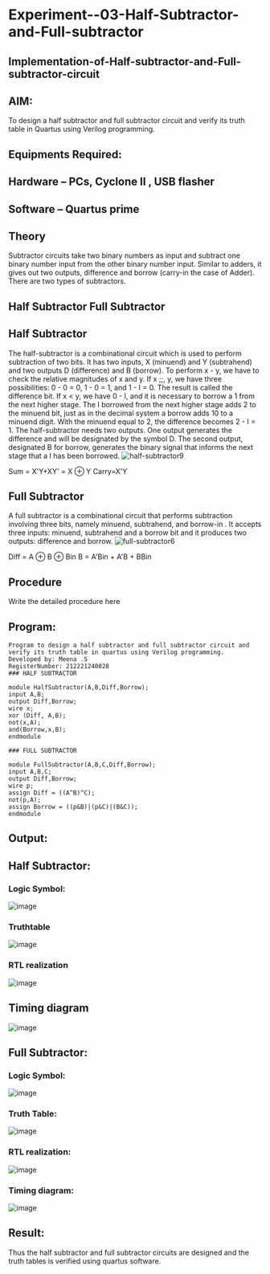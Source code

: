 # Experiment--03-Half-Subtractor-and-Full-subtractor
## Implementation-of-Half-subtractor-and-Full-subtractor-circuit
## AIM:
To design a half subtractor and full subtractor circuit and verify its truth table in Quartus using Verilog programming.

## Equipments Required:
## Hardware – PCs, Cyclone II , USB flasher
## Software – Quartus prime
## Theory
Subtractor circuits take two binary numbers as input and subtract one binary number input from the other binary number input. Similar to adders, it gives out two outputs, difference and borrow (carry-in the case of Adder). There are two types of subtractors.

## Half Subtractor Full Subtractor
## Half Subtractor
The half-subtractor is a combinational circuit which is used to perform subtraction of two bits. It has two inputs, X (minuend) and Y (subtrahend) and two outputs D (difference) and B (borrow). To perform x - y, we have to check the relative magnitudes of x and y. If x ;;, y, we have three possibilities: 0 - 0 = 0, 1 - 0 = 1, and 1 - I = 0. The result is called the difference bit. If x < y, we have 0 - I, and it is necessary to borrow a 1 from the next higher stage. The I borrowed from the next higher stage adds 2 to the minuend bit, just as in the decimal system a borrow adds 10 to a minuend digit. With the minuend equal to 2, the difference becomes 2 - I = 1. The half-subtractor needs two outputs. One output generates the difference and will be designated by the symbol D. The second output, designated B for borrow, generates the binary signal that informs the next stage that a I has been borrowed.
![half-subtractor9](https://user-images.githubusercontent.com/36288975/166112538-58c3bc7c-ee5d-4e6a-ac8d-8e8328efe27a.png)


Sum = X'Y+XY' = X ⊕ Y
Carry=X'Y

## Full Subtractor
A full subtractor is a combinational circuit that performs subtraction involving three bits, namely minuend, subtrahend, and borrow-in . It accepts three inputs: minuend, subtrahend and a borrow bit and it produces two outputs: difference and borrow. 
![full-subtractor6](https://user-images.githubusercontent.com/36288975/166112541-24c68359-3de8-4674-ae22-8272ffc385ed.png)


Diff = A ⊕ B ⊕ Bin B = A'Bin + A'B + BBin

## Procedure



Write the detailed procedure here 


## Program:
```
Program to design a half subtractor and full subtractor circuit and verify its truth table in quartus using Verilog programming.
Developed by: Meena .S
RegisterNumber: 212221240028 
### HALF SUBTRACTOR

module HalfSubtractor(A,B,Diff,Borrow);
input A,B;
output Diff,Borrow;
wire x;
xor (Diff, A,B);
not(x,A);
and(Borrow,x,B);
endmodule

### FULL SUBTRACTOR

module FullSubtractor(A,B,C,Diff,Borrow);
input A,B,C;
output Diff,Borrow;
wire p;
assign Diff = ((A^B)^C);
not(p,A);
assign Borrow = ((p&B)|(p&C)|(B&C));
endmodule
```

## Output:
## Half Subtractor:
### Logic Symbol:
![image](https://user-images.githubusercontent.com/94677128/196038601-0a5c71d7-a5a2-4f16-b535-55be89d9e944.png)

### Truthtable
![image](https://user-images.githubusercontent.com/94677128/196038371-4134ec55-1953-4014-b0d0-e44d73a8835f.png)


###  RTL realization
![image](https://user-images.githubusercontent.com/94677128/196038620-81e89b32-8e1b-4e3a-9293-11a652b67ddb.png)


## Timing diagram 

![image](https://user-images.githubusercontent.com/94677128/196038657-ff512699-ebac-4953-b878-6eea364bf5be.png)
## Full Subtractor:
### Logic Symbol:
![image](https://user-images.githubusercontent.com/94677128/196038709-37b8ac94-4f98-4351-9d7f-0fb024b983be.png)
### Truth Table:
![image](https://user-images.githubusercontent.com/94677128/196038735-36d89422-9711-4e0a-ba7d-d8bbcba5c128.png)
### RTL realization:
![image](https://user-images.githubusercontent.com/94677128/196038819-d8155173-1811-47d4-8a93-cdfc9ab25f01.png)
### Timing diagram:
![image](https://user-images.githubusercontent.com/94677128/196038849-25a822ac-6805-4f74-b83d-53f6d0dfcbcc.png)


## Result:
Thus the half subtractor and full subtractor circuits are designed and the truth tables is verified using quartus software.
